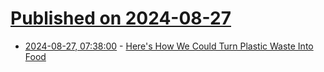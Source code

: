 # [Published on 2024-08-27](index.md)

* [2024-08-27, 07:38:00](https://soylentnews.org/article.pl?sid=24/08/26/127253&from=rss) - [Here's How We Could Turn Plastic Waste Into Food](https://soylentnews.org/article.pl?sid=24/08/26/127253&from=rss)
